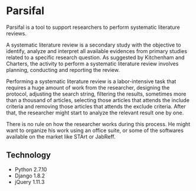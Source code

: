 Parsifal
========

Parsifal is a tool to support researchers to perform systematic literature reviews.

A systematic literature review is a secondary study with the objective to identify, analyze and interpret all available evidences from primary studies related to a specific research question. As suggested by Kitchenham and Charters, the activity to perform a systematic literature review involves planning, conducting and reporting the review.

Performing a systematic literature review is a labor-intensive task that requires a huge amount of work from the researcher, designing the protocol, adjusting the search string, filtering the results, sometimes more than a thousand of articles, selecting those articles that attends the include criteria and removing those articles that attends the exclude criteria. After that, the researcher might start to analyze the relevant result one by one.

There is no rule on how the researcher works during this process. He might want to organize his work using an office suite, or some of the softwares available on the market like STArt or JabReff.

Technology
----------
* Python 2.7.10
* Django 1.8.2
* jQuery 1.11.3
